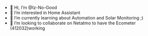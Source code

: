 - 👋 Hi, I’m @Iz-No-Good
- 👀 I’m interested in Home Assistant 
- 🌱 I’m currently learning about Automation and Solar Monitoring ;)
- 💞️ I’m looking to collaborate on Netatmo to have the Ecometer (412032)working
  
